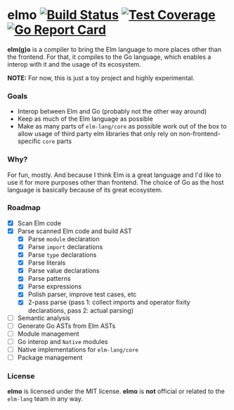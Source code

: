 # elmo [![Build Status](https://travis-ci.org/erizocosmico/elmo.svg?branch=master)](https://travis-ci.org/erizocosmico/elmo) [![Test Coverage](https://codecov.io/github/erizocosmico/elmo/coverage.svg?branch=master)](https://codecov.io/gh/erizocosmico/elmo/branch/master) [![Go Report Card](https://goreportcard.com/badge/github.com/erizocosmico/elmo)](https://goreportcard.com/report/github.com/erizocosmico/elmo)

**elm(g)o** is a compiler to bring the Elm language to more places other than the frontend. For that, it compiles to the Go language, which enables a interop with it and the usage of its ecosystem.

**NOTE:** For now, this is just a toy project and highly experimental.

### Goals

* Interop between Elm and Go (probably not the other way around)
* Keep as much of the Elm language as possible
* Make as many parts of `elm-lang/core` as possible work out of the box to allow usage of third party elm libraries that only rely on non-frontend-specific `core` parts

### Why?

For fun, mostly. And because I think Elm is a great language and I'd like to use it for more purposes other than frontend. 
The choice of Go as the host language is basically because of its great ecosystem.

### Roadmap

- [x] Scan Elm code
- [x] Parse scanned Elm code and build AST
  - [x] Parse `module` declaration
  - [x] Parse `import` declarations
  - [x] Parse `type` declarations
  - [x] Parse literals
  - [x] Parse value declarations
  - [x] Parse patterns
  - [x] Parse expressions
  - [x] Polish parser, improve test cases, etc
  - [x] 2-pass parse (pass 1: collect imports and operator fixity declarations, pass 2: actual parsing)
- [ ] Semantic analysis
- [ ] Generate Go ASTs from Elm ASTs
- [ ] Module management
- [ ] Go interop and `Native` modules
- [ ] Native implementations for `elm-lang/core`
- [ ] Package management

### License

**elmo** is licensed under the MIT license.
**elmo** is **not** official or related to the `elm-lang` team in any way.
